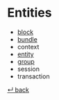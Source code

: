 # Entities

  - [block](block.md)
  - [bundle](bundle.md)
  - context
  - [entity](entity.md)
  - [group](group.md)
  - session
  - transaction

[↵ back](../README.md)
